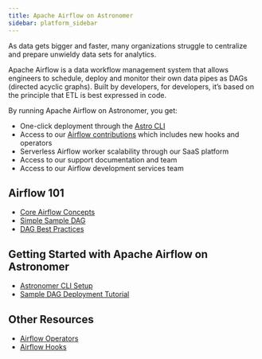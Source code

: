 ```yaml
---
title: Apache Airflow on Astronomer
sidebar: platform_sidebar
---
```


As data gets bigger and faster, many organizations struggle to centralize and prepare unwieldy data sets for analytics.

Apache Airflow is a data workflow management system that allows engineers to schedule, deploy and monitor their own data pipes as DAGs (directed acyclic graphs). Built by developers, for developers, it’s based on the principle that ETL is best expressed in code.

By running Apache Airflow on Astronomer, you get:

* One-click deployment through the [Astro CLI](/v2/apache_airflow/cli.html)
* Access to our [Airflow contributions](https://github.com/astronomerio/example-pipelines) which includes new hooks and operators
* Serverless Airflow worker scalability through our SaaS platform
* Access to our support documentation and team
* Access to our Airflow development services team

## Airflow 101

* [Core Airflow Concepts](/v2/apache_airflow/tutorial/core-airflow-concepts.html)
* [Simple Sample DAG](/v2/apache_airflow/tutorial/sample-dag.html)
* [DAG Best Practices](/v2/apache_airflow/tutorial/best-practices.html)

## Getting Started with Apache Airflow on Astronomer

* [Astronomer CLI Setup](/v2/apache_airflow/cli.html)
* [Sample DAG Deployment Tutorial](/v2/apache_airflow/tutorial/dag-deployment.html)

## Other Resources

* [Airflow Operators](/v2/apache_airflow/operators/overview.html)
* [Airflow Hooks](/v2/apache_airflow/hooks/overview.html)

